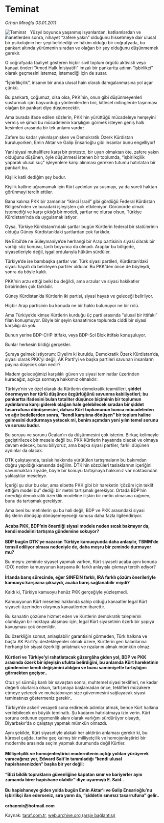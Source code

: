 # Teminat

*Orhan Miroğlu 03.01.2011*

<div class="yazi"><img align="left" alt="Teminat" border="0" src="http://www.taraf.com.tr/fotoraflar/makaleler/teminat_9221_orijinal.jpg" style="border-right-width:10px; border-color:#FFFFFF"/><p>Yüzyıl boyunca yaşanmış isyanlardan, katliamlardan ve ihanetlerden sonra, nihayet “zafere yakın” olduğunu hissetmeye dair ulusal bir psikolojinin her şeyi belirlediği ve hâkim olduğu bir coğrafyada, bu pankart altında yürümenin sıradan ve olağan bir şey olduğunu düşünmemek gerekir. </p>
<p>O coğrafyada faaliyet gösteren hiçbir sivil toplum örgütü aktivisti veya kanaat önderi “Amed Halk İnisiyatifi” imzalı bir pankartta adının “işbirlikçi” olarak geçmesini istemez, istemediği için de susar.</p>
<p>“İşbirlikçilik”, insanın bir anda ulusal hain olarak damgalanmasına yol açar çünkü. </p>
<p>Bu pankartı, çoğumuz, olsa olsa, PKK’nin, onun gibi düşünmeyenleri susturmak için başvurduğu yöntemlerden biri, kitlesel mitinglerde taşınması olağan bir pankart diye düşünecektir.</p>
<p>Ama burada ifade edilen sözlerin, PKK’nin yürüttüğü mücadeleye herşeyini vermiş ve şimdi bu mücadelenin karşılığını görmek isteyen geniş halk kesimleri arasında bir tek anlamı vardır:</p>
<p>Zafere bu kadar yakınlaşmışken ve Demokratik Özerk Kürdistan kuruluyorken, Emin Aktar ve Galip Ensarioğlu gibi insanlar bunu engelliyor!</p>
<p>Yani siyasi muhaliflere karşı bir protesto, bir uyarı olmaktan öte, zafere yakın olduğunu düşünen, öyle düşünmesi istenen bir toplumda, “işbirlikçilik yaparak ulusal suç” işleyenlere karşı alınması gereken tutumu hatırlatan bir pankart bu. </p>
<p>Kişilik katli dediğim şey budur.</p>
<p>Kişilik katline uğramamak için Kürt aydınları ya susmayı, ya da sureti haktan görünmeyi tercih ettiler.</p>
<p>Bana kalırsa PKK bir zamanlar “ikinci İsrail” gibi gördüğü Federal Kürdistan Bölgesi’nden ve buradaki işleyişten çok etkileniyor. Görünürde olmak istemediği ve karşı çıktığı bir modeli, şartlar ne olursa olsun, Türkiye Kürdistanı’nda da uygulamak istiyor.</p>
<p>Oysa, Türkiye Kürdistanı’ndaki şartlar bugün Kürtlerin federal bir statülerinin olduğu Güney Kürdistan’daki şartlardan çok farklıdır. </p>
<p>Ne Erbil’de ne Süleymaniye’de herhangi bir Arap partisinin siyasi olarak bir varlığı söz konusu, tarih boyunca da olmadı. Araplar bu bölgede, siyasetleriyle değil, işgal ordularıyla hüküm sürdüler.</p>
<p>Türkiye’de ise bambaşka şartlar var. Türk siyasi partileri, Kürdistan’daki siyasi hayatı da belirleyen partiler oldular. Bu PKK’den önce de böyleydi, sonra da böyle kaldı.</p>
<p>PKK’nin arzu ettiği belki bu değildi, ama arzular ve siyasi hakikatler birbirinden çok farklıdır.</p>
<p>Güney Kürdistan’da Kürtlerin iki partisi, siyasi hayatı ve geleceği belirliyor. </p>
<p>Hiçbir Arap partisinin bu konuda ne bir hakkı bulunuyor ne bir rolü.</p>
<p>Ama Türkiye’de kimse Kürtlerin kurduğu üç parti arasında “ulusal bir ittifakı” filan konuşmuyor. Böyle bir şeyin kanaatimce toplumda ciddi bir siyasi karşılığı da yok.</p>
<p>Bunun yerine BDP-CHP ittifakı, veya BDP-Sol Blok ittifakı konuşuluyor. </p>
<p>Bunlar herkesin bildiği gerçekler. </p>
<p>Şuraya gelmek istiyorum: Diyelim ki kuruldu, Demokratik Özerk Kürdistan’da, siyasi olarak PKK’yi değil, AK Parti’yi ve başka partileri savunan insanların payına düşecek olan nedir?</p>
<p>Madem geleceğimizi karşılıklı güven ve siyasi teminatlar üzerinden kuracağız, açıkça sormaya hakkımız olmalıdır: </p>
<p>Türkiye’nin ve özel olarak da Kürtlerin demokratik teamülleri, <b>şiddet önermeyen her türlü düşünce özgürlüğünü savunma kabiliyetleri; bu pankartta ifadesini bulan totaliter düşünce biçiminin bir toplumun aydınlarına karşı giderek olağan hale gelebilecek sıradan bir şiddet tasarrufuna dönüşmesini, dahası Kürt toplumunun bunca mücadeleden ve ağır bedellerden sonra, “kendi karşıtına dönüşen” bir toplum haline gelmesini durdurmaya yetecek mi, benim açımdan yeni yılın temel sorunu ve sorusu budur.</b> </p>
<p>Bu soruyu ve sorunu Öcalan’ın da düşünmesini çok isterim. Birkaç kelimeyle geçiştirilecek bir mesele değil bu. PKK Kürtlerin hayatında olacak ve olmaya devam edecek, bunu biliyoruz, ama başka siyasi partiler, farklı düşünen aydınlar da olacak. </p>
<p>DTK çalıştayında, taslak hakkında yürütülen tartışmaların bu bakımdan doğru yapıldığı kanısında değilim. DTK’nin sözcüleri taslaklarının içeriğini savunmaktan ziyade, böyle bir konuyu tartışmaya hakkımız var noktasından yaklaştılar meseleye.</p>
<p>İçeriği şu olur bu olur, ama elbette PKK gibi bir hareketin ‘çözüm için teklif ettiğim model bu” dediği bir metni tartışmak gerekiyor. Ortada BDP’nin önerdiği demokratik özerklik modeline ilişkin bir metin olmasına rağmen, bunu da tartışmak gerekiyor. </p>
<p>Ama beni bu metinlerin şu bu hali değil, BDP ve PKK arasındaki siyasi ilişiklerin dönüşüp dönüşemeyeceği konusu daha fazla ilgilendiriyor.<br/><br/><b>Acaba PKK, BDP’nin önerdiği siyasi modele neden sıcak bakmıyor da, kendi modelini tartışma gündemine sokuyor?<br/><br/></b><b>BDP bugün DTK’ye nazaran Türkiye kamuoyunda daha anlaşılır, TBMM’de temsil ediliyor olması nedeniyle de, daha meşru bir zeminde durmuyor mu?</b></p>
<p>Bu meşru zeminde siyaset yapmak varken, Kürt siyaseti acaba aynı konuda (DÖ) neden kamuoyunun karşısına iki farklı anlayışla çıkmayı tercih ediyor?<br/><br/><b>İrlanda barış sürecinde, eğer SINFEIN farklı, IRA farklı çözüm önerileriyle kamuoyu karşısına çıksaydı, acaba barış sağlanabilir miydi?</b></p>
<p>Kaldı ki, Türkiye kamuoyu henüz PKK gerçeğiyle yüzleşmedi. </p>
<p>Kamuoyunun Kürt meselesi hakkında sahip olduğu kanaatler legal Kürt siyaseti üzerinden oluşmuş kanaatlerden ibarettir.</p>
<p>Bu kanaatin çözüme hizmet eden ve Kürtlerin demokratik taleplerini olumlayan bir noktaya ulaşması için, legal Kürt siyasetinin özerk bir yapıya kavuşması çok önemlidir.</p>
<p>Bu özerkliğin somut, anlaşılabilir garantisini görmeden, Türk halkına ve başta AK Parti’yi destekleyenler olmak üzere, Kürtlerin geri kalanlarına herhangi bir siyasi özerkliği anlatmak ve rızalarını almak mümkün olmaz.<br/><br/><b>Kürtleri ve Türkiye’yi rahatlatacak güzergâha giden yol, BDP ve PKK arasında özerk bir işleyişin ufukta belirdiğini, bu anlamda Kürt hareketinin gündemine kendi değişimini aldığını ve bunu samimiyetle tartıştığını görmekten geçiyor..</b></p>
<p>Otuz yıl sürmüş kanlı bir savaştan sonra, muhtemel siyasi teklifleri, ne kadar değerli olurlarsa olsun, tartışmaya başlamadan önce, teklifleri müzakere etmeye yetecek ve muhatabınızın size güvenmesini sağlayacak siyasi teminatınızı göstermeniz gerekir.. </p>
<p>Türkiye’de askerî vesayeti sona erdirecek adımlar atmak, bence Kürt halkına verilebilecek en büyük teminattı. Şu kadarını hatırlatmaya izin verin. Kürt sorunu ordunun egemenlik alanı olarak varlığını sürdürüyor olsaydı, Diyarbakır’da o çalıştayı yapmak mümkün olmazdı.</p>
<p>Aynı şekilde, Kürt siyasetiyle alakalı her aktörün anlaması gerekir ki, bu küresel çağda, tarihe geç kalmış bir milliyetçilik ve homojenleştirici bir modernite arasında seçim yapmak durumunda değil Kürtler.<br/><br/><b>Milliyetçilik ve homojenleştirici modernitenin açtığı yoldan yürüyerek varacağınız yer, Edward Sait’in tanımladığı “kendi ulusal hapishanenizden” başka bir yer değil:<br/><br/></b><b>“Bizi bildik toprakların güvenliğine kapatan sınır ve bariyerler aynı zamanda birer hapishane olabilir” diye uyarmıştı E. Said..<br/><br/></b><b>Bu hapishaneye giden yolda bugün Emin Aktar’ı ve Galip Ensarioğlu’nu işbirlikçi ilan ederseniz, sıra yarın da, “şiddetin sınırsız tasarrufuna” gelir..<br/><br/></b><b>orhanmir@hotmail.com</b></p>
</div>

Kaynak: [taraf.com.tr](http://www.taraf.com.tr/orhan-miroglu/makale-teminat.htm), [web.archive.org (arşiv bağlantısı)](http://web.archive.org/web/20130721010015/http://www.taraf.com.tr/orhan-miroglu/makale-teminat.htm)
